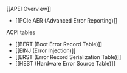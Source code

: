 [[APEI Overview]]

* [[PCIe AER (Advanced Error Reporting)]]

ACPI tables
* [[BERT (Boot Error Record Table)]]
* [[EINJ (Error Injection)]]
* [[ERST (Error Record Serialization Table)]]
* [[HEST (Hardware Error Source Table)]]




